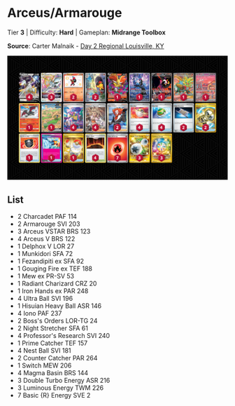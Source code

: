# Arceus/Armarouge

Tier **3** | Difficulty: **Hard** | Gameplan: **Midrange Toolbox**

**Source**: Carter Malnaik - [Day 2 Regional Louisville, KY](https://x.com/ebsc93/status/1835641090650644967)

![decklist](../../!Images/Standard/13BRS-SRC/Arceus-Armarouge.PNG)

## List
* 2 Charcadet PAF 114
* 2 Armarouge SVI 203
* 3 Arceus VSTAR BRS 123
* 4 Arceus V BRS 122
* 1 Delphox V LOR 27
* 1 Munkidori SFA 72
* 1 Fezandipiti ex SFA 92
* 1 Gouging Fire ex TEF 188
* 1 Mew ex PR-SV 53
* 1 Radiant Charizard CRZ 20
* 1 Iron Hands ex PAR 248
* 4 Ultra Ball SVI 196
* 1 Hisuian Heavy Ball ASR 146
* 4 Iono PAF 237
* 2 Boss's Orders LOR-TG 24
* 2 Night Stretcher SFA 61
* 4 Professor's Research SVI 240
* 1 Prime Catcher TEF 157
* 4 Nest Ball SVI 181
* 2 Counter Catcher PAR 264
* 1 Switch MEW 206
* 4 Magma Basin BRS 144
* 3 Double Turbo Energy ASR 216
* 3 Luminous Energy TWM 226
* 7 Basic {R} Energy SVE 2
